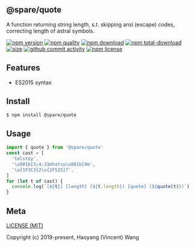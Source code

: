 ## @spare/quote
A function returning string length,
s.t. 
    skipping ansi (escape) codes,
    correcting length of astral symbols.

[![npm version][npm-image]][npm-url]
[![npm quality][quality-image]][quality-url]
[![npm download][download-image]][npm-url]
[![npm total-download][total-download-image]][npm-url]
[![size][size]][size-url]
[![github commit activity][commit-image]][github-url]
[![npm license][license-image]][npm-url]

## Features

- ES2015 syntax

## Install
```console
$ npm install @spare/quote
```

## Usage
```js
import { quote } from '@spare/quote'
const cast = [
  'tolstoy',
  '\u001b[3;4;31mhatsu\u001b[0m',
  '\u{1F3C3}2\u{1F525}7',
]
for (let t of cast) {
  console.log(`[${t}] [length] (${t.length}) [quote] (${quote(t)})`)
}
```

## Meta
[LICENSE (MIT)](/LICENSE)

Copyright (c) 2019-present, Haoyang (Vincent) Wang

[//]: <> (Shields)
[npm-image]: https://img.shields.io/npm/v/@spare/quote.svg?style=flat-square
[quality-image]: http://npm.packagequality.com/shield/@spare/quote.svg?style=flat-square
[download-image]: https://img.shields.io/npm/dm/@spare/quote.svg?style=flat-square
[total-download-image]:https://img.shields.io/npm/dt/@spare/quote.svg?style=flat-square
[license-image]: https://img.shields.io/npm/l/@spare/quote.svg?style=flat-square
[commit-image]: https://img.shields.io/github/commit-activity/y/hoyeungw/spare/quote?style=flat-square
[size]: https://flat.badgen.net/packagephobia/install/@spare/quote

[//]: <> (Link)
[npm-url]: https://npmjs.org/package/@spare/quote
[quality-url]: http://packagequality.com/#?package=@spare/quote
[github-url]: https://github.com/hoyeungw/@spare/quote
[size-url]: https://packagephobia.now.sh/result?p=@spare/quote
